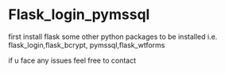 # Flask_login_pymssql
 first install flask
 some other python packages to be installed i.e. 
   flask_login,flask_bcrypt, pymssql,flask_wtforms
 
 
 if u face any issues feel free to contact
 
 
